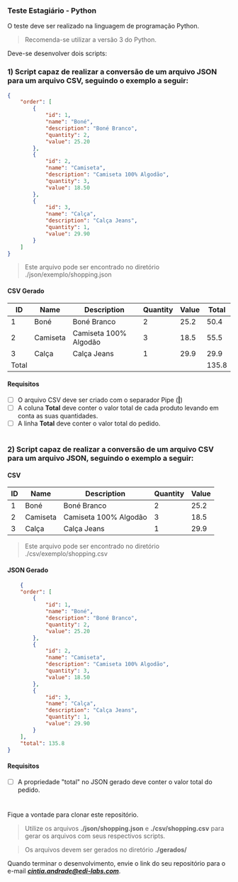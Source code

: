 ### Teste Estagiário - Python

O teste deve ser realizado na linguagem de programação Python.

> Recomenda-se utilizar a versão 3 do Python.

Deve-se desenvolver dois scripts:

### 1) Script capaz de realizar a conversão de um arquivo JSON para um arquivo CSV, seguindo o exemplo a seguir:

```JSON
{
	"order": [
		{
			"id": 1,
			"name": "Boné",
			"description": "Boné Branco",
			"quantity": 2,
			"value": 25.20
		},
		{
			"id": 2,
			"name": "Camiseta",
			"description": "Camiseta 100% Algodão",
			"quantity": 3,
			"value": 18.50
		},
		{
			"id": 3,
			"name": "Calça",
			"description": "Calça Jeans",
			"quantity": 1,
			"value": 29.90
		}
	]
}
```

> Este arquivo pode ser encontrado no diretório ./json/exemplo/shopping.json

#### CSV Gerado

| ID  | Name | Description | Quantity | Value | Total |
| ------------- | ------------- | ------------- | ------------- | ------------- | -------------|
| 1  | Boné | Boné Branco | 2 | 25.2 | 50.4 |
| 2  | Camiseta | Camiseta 100% Algodão | 3 | 18.5 | 55.5 |
| 3  | Calça | Calça Jeans | 1 | 29.9 | 29.9 |
| Total  |  |  |  |  | 135.8 |

#### Requisitos

- [ ] O arquivo CSV deve ser criado com o separador Pipe (**|**)
- [ ] A coluna **Total** deve conter o valor total de cada produto levando em conta as suas quantidades.
- [ ] A linha **Total** deve conter o valor total do pedido.

# 

### 2) Script capaz de realizar a conversão de um arquivo CSV para um arquivo JSON, seguindo o exemplo a seguir:

#### CSV

ID  | Name | Description | Quantity | Value
------------- | ------------- | ------------- | ------------- | -------------
1  | Boné | Boné Branco | 2 | 25.2 
2  | Camiseta | Camiseta 100% Algodão | 3 | 18.5 
3  | Calça | Calça Jeans | 1 | 29.9 
> Este arquivo pode ser encontrado no diretório ./csv/exemplo/shopping.csv

#### JSON Gerado

```JSON
	{
	"order": [
		{
			"id": 1,
			"name": "Boné",
			"description": "Boné Branco",
			"quantity": 2,
			"value": 25.20
		},
		{
			"id": 2,
			"name": "Camiseta",
			"description": "Camiseta 100% Algodão",
			"quantity": 3,
			"value": 18.50
		},
		{
			"id": 3,
			"name": "Calça",
			"description": "Calça Jeans",
			"quantity": 1,
			"value": 29.90
		}
	],
	"total": 135.8
}
```

#### Requisitos

- [ ] A propriedade "total" no JSON gerado deve conter o valor total do pedido.

# 

Fique a vontade para clonar este repositório.

> Utilize os arquivos **./json/shopping.json** e **./csv/shopping.csv** para gerar os arquivos com seus respectivos scripts.

> Os arquivos devem ser gerados no diretório **./gerados/**

Quando terminar o desenvolvimento, envie o link do seu repositório para o e-mail ***cintia.andrade@edi-labs.com***.

# 

